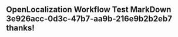 <properties
ms.topic="hero-topic"
ms.test1="hero-topic"
ms.test2="test"/>

## OpenLocalization Workflow Test MarkDown 3e926acc-0d3c-47b7-aa9b-216e9b2b2eb7 thanks!
